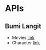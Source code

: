 # APIs

## Bumi Langit

- Movies [link](https://brunodorea.github.io/apis/bumi_langit/movies.json)
- Character [link](https://brunodorea.github.io/apis/bumi_langit/characteres.json)
